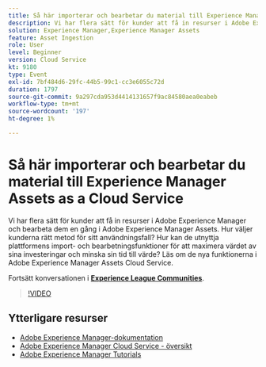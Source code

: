 ```yaml
---
title: Så här importerar och bearbetar du material till Experience Manager Assets as a Cloud Service
description: Vi har flera sätt för kunder att få in resurser i Adobe Experience Manager och bearbeta dem en gång i Adobe Experience Manager Assets. Hur väljer kunderna rätt metod för sitt användningsfall? Hur kan de utnyttja plattformens import- och bearbetningsfunktioner för att maximera värdet av sina investeringar och minska sin tid till värde? Läs om de nya funktionerna i Adobe Experience Manager Assets Cloud Service.
solution: Experience Manager,Experience Manager Assets
feature: Asset Ingestion
role: User
level: Beginner
version: Cloud Service
kt: 9180
type: Event
exl-id: 7bf484d6-29fc-44b5-99c1-cc3e6055c72d
duration: 1797
source-git-commit: 9a297cda953d4414131657f9ac84580aea0eabeb
workflow-type: tm+mt
source-wordcount: '197'
ht-degree: 1%

---
```


# Så här importerar och bearbetar du material till Experience Manager Assets as a Cloud Service

Vi har flera sätt för kunder att få in resurser i Adobe Experience Manager och bearbeta dem en gång i Adobe Experience Manager Assets. Hur väljer kunderna rätt metod för sitt användningsfall? Hur kan de utnyttja plattformens import- och bearbetningsfunktioner för att maximera värdet av sina investeringar och minska sin tid till värde? Läs om de nya funktionerna i Adobe Experience Manager Assets Cloud Service.

Fortsätt konversationen i **[Experience League Communities](https://adobe.ly/2Zq7dlg)**.

>[!VIDEO](https://video.tv.adobe.com/v/337773/?quality=12&learn=on&hidetitle=true)

## Ytterligare resurser

- [Adobe Experience Manager-dokumentation](https://experienceleague.adobe.com/docs/experience-manager-cloud-service.html)
- [Adobe Experience Manager Cloud Service - översikt](https://experienceleague.adobe.com/docs/experience-manager-cloud-service/overview/home.html)
- [Adobe Experience Manager Tutorials](https://experienceleague.adobe.com/docs/experience-manager-tutorials.html)
